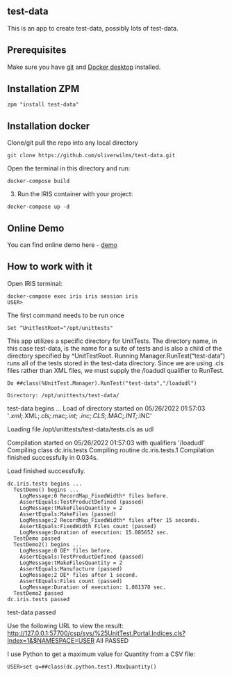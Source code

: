 ## test-data
This is an app to create test-data, possibly lots of test-data.

## Prerequisites
Make sure you have [git](https://git-scm.com/book/en/v2/Getting-Started-Installing-Git) and [Docker desktop](https://www.docker.com/products/docker-desktop) installed.

## Installation ZPM

```
zpm "install test-data"
```

## Installation docker

Clone/git pull the repo into any local directory

```
git clone https://github.com/oliverwilms/test-data.git
```

Open the terminal in this directory and run:

```
docker-compose build
```

3. Run the IRIS container with your project:

```
docker-compose up -d
```

## Online Demo
You can find online demo here - [demo](https://test-data.demo.community.intersystems.com/csp/sys/UtilHome.csp)

## How to work with it

Open IRIS terminal:

```
docker-compose exec iris iris session iris
USER>
```

The first command needs to be run once
```
Set ^UnitTestRoot="/opt/unittests"
```

This app utilizes a specific directory for UnitTests. The directory name, in this case test-data, is the name for a suite of tests and is also a child of the directory specified by ^UnitTestRoot. Running Manager.RunTest(“test-data”) runs all of the tests stored in the test-data directory.
Since we are using .cls files rather than XML files, we must supply the /loadudl qualifier to RunTest.
```
Do ##class(%UnitTest.Manager).RunTest("test-data","/loadudl")
```

```
Directory: /opt/unittests/test-data/
```
  test-data begins ...
Load of directory started on 05/26/2022 01:57:03 '*.xml;*.XML;*.cls;*.mac;*.int;
*.inc;*.CLS;*.MAC;*.INT;*.INC'

Loading file /opt/unittests/test-data/tests.cls as udl

Compilation started on 05/26/2022 01:57:03 with qualifiers '/loadudl'
Compiling class dc.iris.tests
Compiling routine dc.iris.tests.1
Compilation finished successfully in 0.034s.

Load finished successfully.

    dc.iris.tests begins ...
      TestDemo() begins ...
        LogMessage:0 RecordMap_FixedWidth* files before.
        AssertEquals:TestProductDefined (passed)
        LogMessage:tMakeFilesQuantity = 2
        AssertEquals:MakeFiles (passed)
        LogMessage:2 RecordMap_FixedWidth* files after 15 seconds.
        AssertEquals:FixedWidth Files count (passed)
        LogMessage:Duration of execution: 15.085652 sec.
      TestDemo passed
      TestDemo2() begins ...
        LogMessage:0 DE* files before.
        AssertEquals:TestProductDefined (passed)
        LogMessage:tMakeFilesQuantity = 2
        AssertEquals:Manufacture (passed)
        LogMessage:2 DE* files after 1 second.
        AssertEquals:Files count (passed)
        LogMessage:Duration of execution: 1.081378 sec.
      TestDemo2 passed
    dc.iris.tests passed
  test-data passed

Use the following URL to view the result:
http://127.0.0.1:57700/csp/sys/%25UnitTest.Portal.Indices.cls?Index=1&$NAMESPACE=USER
All PASSED


I use Python to get a maximum value for Quantity from a CSV file:
```
USER>set q=##class(dc.python.test).MaxQuantity()

```
